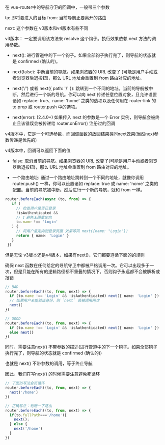 在 vue-router中的导航守卫的回调中，一般带三个参数

to: 即将要进入的目标
from: 当前导航正要离开的路由

next: 这个参数在 v3版本和v4版本有些不同

v3版本： 一定要调用该方法来 resolve 这个钩子。执行效果依赖 next 方法的调用参数。

* next(): 进行管道中的下一个钩子。如果全部钩子执行完了，则导航的状态就是 confirmed (确认的)。

* next(false): 中断当前的导航。如果浏览器的 URL 改变了 (可能是用户手动或者浏览器后退按钮)，那么 URL 地址会重置到 from 路由对应的地址。

* next('/') 或者 next({ path: '/' }): 跳转到一个不同的地址。当前的导航被中断，然后进行一个新的导航。你可以向 next 传递任意位置对象，且允许设置诸如 replace: true、name: 'home' 之类的选项以及任何用在 router-link 的 to prop 或 router.push 中的选项。

* next(error): (2.4.0+) 如果传入 next 的参数是一个 Error 实例，则导航会被终止且该错误会被传递给 router.onError() 注册过的回调


v4版本中，它是一个可选参数，而回调函数的放回结果类同next效果(当然next参数传递是优先的)

v4版本中，回调可以返回下面的值

* false: 取消当前的导航。如果浏览器的 URL 改变了(可能是用户手动或者浏览器后退按钮)，那么 URL 地址会重置到 from 路由对应的地址。

* 一个路由地址: 通过一个路由地址跳转到一个不同的地址，就像你调用 router.push() 一样，你可以设置诸如 replace: true 或 name: 'home' 之类的配置。当前的导航被中断，然后进行一个新的导航，就和 from 一样。

```ts
router.beforeEach(async (to, from) => {
   if (
     // 检查用户是否已登录
     !isAuthenticated &&
     // ❗️ 避免无限重定向
     to.name !== 'Login'
   ) {
     // 将用户重定向到登录页面 效果等同 next({name: "Login"})
     return { name: 'Login' }
   }
 })
```

但是无论 v3版本还是v4版本，如果有next()，它们都要遵循下面的的规则

确保 next 函数在任何给定的导航守卫中都被严格调用一次。它可以出现多于一次，但是只能在所有的逻辑路径都不重叠的情况下，否则钩子永远都不会被解析或报错

```ts
// BAD
router.beforeEach((to, from, next) => {
  if (to.name !== 'Login' && !isAuthenticated) next({ name: 'Login' })
  // 如果用户未能验证身份，则 `next` 会被调用两次
  next()
})

// GOOD
router.beforeEach((to, from, next) => {
  if (to.name !== 'Login' && !isAuthenticated) next({ name: 'Login' })
  else next()
})
```

同时，需要注意next() 不带参数的描述(进行管道中的下一个钩子。如果全部钩子执行完了，则导航的状态就是 confirmed (确认的))

也就是 next() 不带参数的调用，等于终止导航

因此，我们在写next() 的时候需要注意避免死循环

```ts
// 下面的写法会死循环
router.beforeEach((to, from, next) => {
  next('/home')
})

// 正确写法：判断一下路由
router.beforeEach((to, from, next) => {
  if(to.fullPath==='/home'){
    next();
  } else {
    next('/home')
  }
})
```



